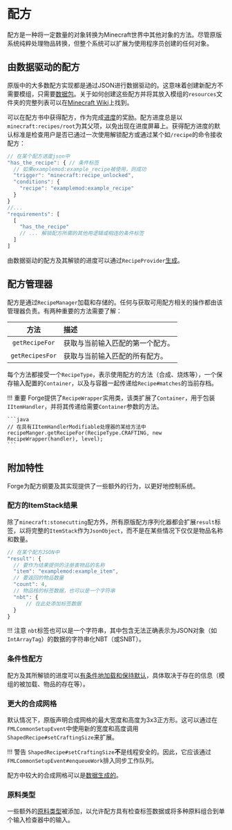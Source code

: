 配方
====

配方是一种将一定数量的对象转换为Minecraft世界中其他对象的方法。尽管原版系统纯粹处理物品转换，但整个系统可以扩展为使用程序员创建的任何对象。

由数据驱动的配方
-----------------

原版中的大多数配方实现都是通过JSON进行数据驱动的。这意味着创建新配方不需要模组，只需要[数据包][datapack]。关于如何创建这些配方并将其放入模组的`resources`文件夹的完整列表可以在[Minecraft Wiki][wiki]上找到。

可以在配方书中获得配方，作为完成[进度][advancement]的奖励。配方进度总是以`minecraft:recipes/root`为其父项，以免出现在进度屏幕上。获得配方进度的默认标准是检查用户是否已通过一次使用解锁配方或通过某个如`/recipe`的命令接收配方：

```js
// 在某个配方进度json中
"has_the_recipe": { // 条件标签
  // 如果examplemod:example_recipe被使用，则成功
  "trigger": "minecraft:recipe_unlocked",
  "conditions": {
    "recipe": "examplemod:example_recipe"
  }
}
//...
"requirements": [
  [
    "has_the_recipe"
    // ... 解锁配方所需的其他用逻辑或相连的条件标签
  ]
]
```

由数据驱动的配方及其解锁的进度可以通过`RecipeProvider`[生成][datagen]。

配方管理器
-----------

配方是通过`RecipeManager`加载和存储的。任何与获取可用配方相关的操作都由该管理器负责。有两种重要的方法需要了解：

 方法           | 描述
 :---:          | :---
`getRecipeFor`  | 获取与当前输入匹配的第一个配方。
`getRecipesFor` | 获取与当前输入匹配的所有配方。

每个方法都接受一个`RecipeType`，表示使用配方的方法（合成、烧炼等），一个保存输入配置的`Container`，以及与容器一起传递给`Recipe#matches`的当前存档。

!!! 重要
    Forge提供了`RecipeWrapper`实用类，该类扩展了`Container`，用于包装`IItemHandler`，并将其传递给需要`Container`参数的方法。

    ```java
    // 在具有IItemHandlerModifiable处理器的某给方法中
    recipeManger.getRecipeFor(RecipeType.CRAFTING, new RecipeWrapper(handler), level);
    ```

附加特性
--------

Forge为配方纲要及其实现提供了一些额外的行为，以更好地控制系统。

### 配方的ItemStack结果

除了`minecraft:stonecutting`配方外，所有原版配方序列化器都会扩展`result`标签，以将完整的`ItemStack`作为`JsonObject`，而不是在某些情况下仅仅是物品名称和数量。

```js
// 在某个配方JSON中
"result": {
  // 要作为结果提供的注册表物品的名称
  "item": "examplemod:example_item",
  // 要返回的物品数量
  "count": 4,
  // 物品栈的标签数据，也可以是一个字符串
  "nbt": {
      // 在此处添加标签数据
  }
}
```

!!! 注意
    `nbt`标签也可以是一个字符串，其中包含无法正确表示为JSON对象（如`IntArrayTag`）的数据的字符串化NBT（或SNBT）。

### 条件性配方

配方及其所解锁的进度可以[有条件地加载和保持默认][conditional]，具体取决于存在的信息（模组的被加载、物品的存在等）。

### 更大的合成网格

默认情况下，原版声明合成网格的最大宽度和高度为3x3正方形。这可以通过在`FMLCommonSetupEvent`中使用新的宽度和高度调用`ShapedRecipe#setCraftingSize`来扩展。

!!! 警告
    `ShapedRecipe#setCraftingSize`**不**是线程安全的。因此，它应该通过`FMLCommonSetupEvent#enqueueWork`排入同步工作队列。

配方中较大的合成网格可以是[数据生成的][datagen]。

### 原料类型

一些额外的[原料类型][ingredients]被添加，以允许配方具有检查标签数据或将多种原料组合到单个输入检查器中的输入。

[datapack]: https://minecraft.wiki/w/Data_pack
[wiki]: https://minecraft.wiki/w/Recipe
[advancement]: ../advancements.md
[datagen]: ../../../datagen/server/recipes.md
[cap]: ../../../datastorage/capabilities.md
[conditional]: ../conditional.md#implementations
[ingredients]: ./ingredients.md#forge-types
